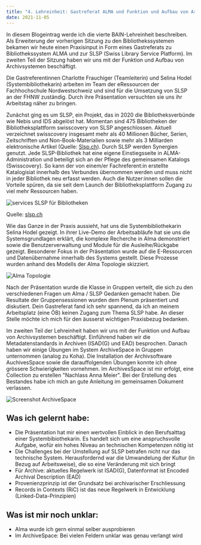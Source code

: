 ```yaml
---
title: "4. Lehreinheit: Gastreferat ALMA und Funktion und Aufbau von Archivsystemen 1/2"
date: 2021-11-05
---
```


In diesem Blogeintrag werde ich die vierte BAIN-Lehreinheit beschreiben. Als Erweiterung der vorherigen Sitzung zu den Bibliothekssystemen bekamen wir heute einen Praxisinput in Form eines Gastreferats zu Bibliothekssystem ALMA und zur SLSP (Swiss Library Service Platform). Im zweiten Teil der Sitzung haben wir uns mit der Funktion und Aufbau von Archivsystemen beschäftigt.

Die Gastreferentinnen Charlotte Frauchiger (Teamleiterin) und Selina Hodel (Systembibliothekarin) arbeiten im Team der eRessourcen der Fachhochschule Nordwestschweiz und sind für die Umsetzung von SLSP an der FHNW zuständig. Durch ihre Präsentation versuchten sie uns ihr Arbeitstag näher zu bringen. 

Zunächst ging es um SLSP, ein Projekt, das in 2020 die Bibliotheksverbünde wie Nebis und IDS abgelöst hat. Momentan sind 475 Bibliotheken der Bibliotheksplattform swisscovery von SLSP angeschlossen. Aktuell verzeichnet swisscovery insgesamt mehr als 40 Millionen Bücher, Serien, Zeitschriften und Non-Book-Materialien sowie mehr als 3 Milliarden elektronische Artikel (Quelle: [Slsp.ch](https://slsp.ch/de/about)). Durch SLSP werden Synergien genutzt. Jede SLSP-Bibliothek hat eine eigene Einstiegsseite in ALMA-Administration und beteiligt sich an der Pflege des gemeinsamen Katalogs (Swisscovery). So kann der von einem/er Fachreferent:in erstellte Katalogisiat innerhalb des Verbundes übernommen werden und muss nicht in jeder Bibliothek neu erfasst werden. Auch die Nutzer:innen sollen die Vorteile spüren, da sie seit dem Launch der Bibliotheksplattform Zugang zu viel mehr Ressourcen haben. 


![services SLSP für Bibliotheken](https://user-images.githubusercontent.com/90787729/149674371-1db81700-bb79-4c95-a588-7ac42ec3a435.JPG)


Quelle: [slsp.ch](https://slsp.ch/de/services) 


Wie das Ganze in der Praxis aussieht, hat uns die Systembibliothekarin Selina Hodel gezeigt. In ihrer Live-Demo der Arbeitsabläufe hat sie uns die Systemsgrundlagen erklärt, die komplexe Recherche in Alma demonstriert sowie die Benutzerverwaltung und Module für die Ausleihe/Rückgabe gezeigt. Besonderer Fokus in der Präsentation wurde auf die E-Ressourcen und Datenübernahme innerhalb des Systems gestellt. Diese Prozesse wurden anhand des Modells der Alma Topologie skizziert. 


![Alma Topologie](https://user-images.githubusercontent.com/90787729/149674474-1735eae5-9078-4754-b7be-66fba47e9805.jpg)


Nach der Präsentation wurde die Klasse in Gruppen verteilt, die sich zu den verschiedenen Fragen um Alma / SLSP Gedanken gemacht haben. Die Resultate der Gruppensessionen wurden dem Plenum präsentiert und diskutiert. Dein Gastreferat fand ich sehr spannend, da ich an meinem Arbeitsplatz (eine ÖB) keinen Zugang zum Thema SLSP habe. An dieser Stelle möchte ich mich für den äusserst wichtigen Praxisbezug bedanken.  

Im zweiten Teil der Lehreinheit haben wir uns mit der Funktion und Aufbau von Archivsystemen beschäftigt. Einführend haben wir die Metadatenstandards in Archiven (ISAD(G) und EAD) besprochen. Danach haben wir einige Übungen im System ArchiveSpace  in Gruppen unternommen (analog zu Koha). 
Die Installation der Archivsoftware AuchivesSpace sowie die darauffolgenden Übungen konnte ich ohne grössere Schwierigkeiten vornehmen. Im ArchivesSpace ist mir erfolgt, eine Collection zu erstellen "Nachlass Anna Meier". Bei der Erstellung des Bestandes habe ich mich an gute Anleitung im gemeinsamen Dokument verlassen. 

![Screenshot ArchiveSpace](https://user-images.githubusercontent.com/90787729/149674425-9e746dce-3246-4b90-8939-4e245e14f1fa.png)

## Was ich gelernt habe: ##
-	Die Präsentation hat mir einen wertvollen Einblick in den Berufsalttag einer Systembibiothekarin. Es handelt sich um eine anspruchsvolle Aufgabe, wofür ein hohes Niveau an technischen Kompetenzen nötig ist
-	Die Challenges bei der Umstellung auf SLSP betrafen nicht nur das technische System. Herausfordernd war die Umwandelung der Kultur (in Bezug auf Arbeitsweise), die so eine Veränderung mit sich bringt
-	Für Archive: aktuelles Regelwerk ist ISAD(G), Datenformat ist Encoded Archival Description (EAD)
-	Provenienzprinzip ist der Grundsatz bei archivarischer Erschliessung
-	Records in Contexts (RiC) ist das neue Regelwerk in Entwicklung (Linked-Data-Prinzipien)

## Was ist mir noch unklar: ##
-	Alma wurde ich gern einmal selber ausprobieren 
-	Im ArchiveSpace: Bei vielen Feldern unklar was genau verlangt wird





